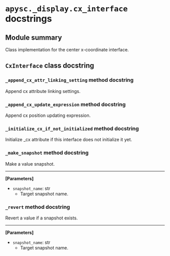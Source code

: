 # `apysc._display.cx_interface` docstrings

## Module summary

Class implementation for the center x-coordinate interface.

## `CxInterface` class docstring

### `_append_cx_attr_linking_setting` method docstring

Append cx attribute linking settings.

### `_append_cx_update_expression` method docstring

Append cx position updating expression.

### `_initialize_cx_if_not_initialized` method docstring

Initialize _cx attribute if this interface does not initialize it yet.

### `_make_snapshot` method docstring

Make a value snapshot.<hr>

**[Parameters]**

- `snapshot_name`: str
  - Target snapshot name.

### `_revert` method docstring

Revert a value if a snapshot exists.<hr>

**[Parameters]**

- `snapshot_name`: str
  - Target snapshot name.